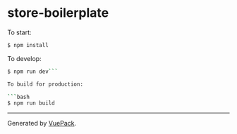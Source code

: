 # store-boilerplate

To start:

```bash
$ npm install
```

To develop:

```bash
$ npm run dev```

To build for production:

```bash
$ npm run build
```


---

Generated by [VuePack](https://github.com/egoist/vuepack).
